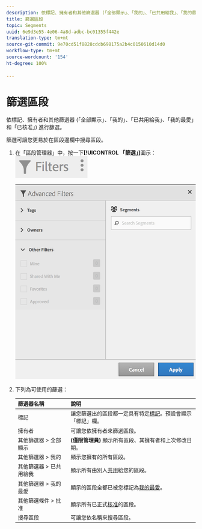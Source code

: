 ```yaml
---
description: 依標記、擁有者和其他篩選器 (「全部顯示」、「我的」、「已共用給我」、「我的最愛」和「已核准」) 進行篩選。
title: 篩選區段
topic: Segments
uuid: 6e9d3e55-4e06-4a8d-adbc-bc01355f442e
translation-type: tm+mt
source-git-commit: 9e70cd51f8828cdcb698175a2b4c0150610d14d0
workflow-type: tm+mt
source-wordcount: '154'
ht-degree: 100%

---
```



# 篩選區段

依標記、擁有者和其他篩選器 (「全部顯示」、「我的」、「已共用給我」、「我的最愛」和「已核准」) 進行篩選。

篩選可讓您更易於在區段邊欄中搜尋區段。

1. 在「區段管理器」中，按一下&#x200B;**[!UICONTROL 「篩選」]**&#x200B;圖示：![](assets/filter_icon.png)

   ![](assets/filtering.png)

1. 下列為可使用的篩選：

   | 篩選器名稱 | 說明 |
   |---|---|
   | 標記 | 讓您篩選出的區段都一定具有特定[標記](/help/components/segmentation/segmentation-workflow/seg-tag.md)。預設會顯示「標記」欄。 |
   | 擁有者 | 可讓您依擁有者來篩選區段。 |
   | 其他篩選器 > 全部顯示 | **(僅限管理員)** 顯示所有區段、其擁有者和上次修改日期。 |
   | 其他篩選器 > 我的 | 顯示您擁有的所有區段。 |
   | 其他篩選器 > 已共用給我 | 顯示所有由別人[共用](/help/components/segmentation/segmentation-workflow/t-seg-share.md)給您的區段。 |
   | 其他篩選器 > 我的最愛 | 顯示的區段全都已被您標記為[我的最愛](/help/components/segmentation/segmentation-workflow/t-seg-favorite.md)。 |
   | 其他篩選條件 > 批准 | 顯示所有已正式[核准](/help/components/segmentation/segmentation-workflow/seg-approve.md)的區段。 |
   | 搜尋區段 | 可讓您依名稱來搜尋區段。 |

